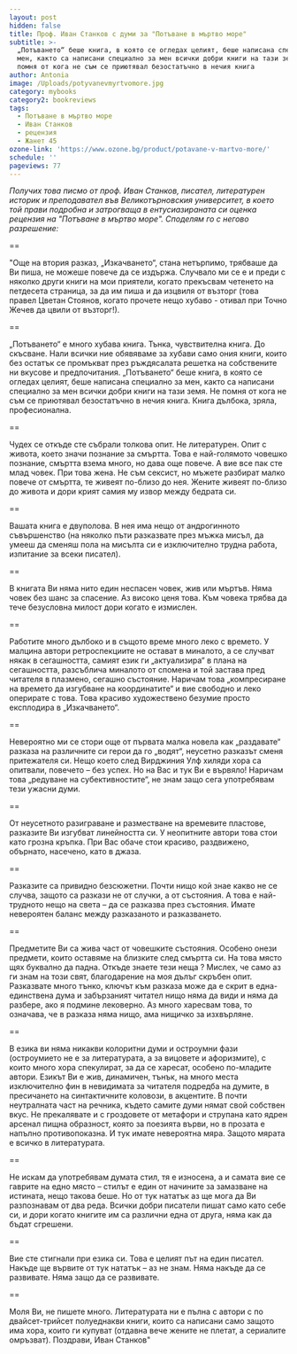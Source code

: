 ```yaml
---
layout: post
hidden: false
title: Проф. Иван Станков с думи за "Потъване в мъртво море"
subtitle: >-
  „Потъването“ беше книга, в която се огледах целият, беше написана специално за
  мен, както са написани специално за мен всички добри книги на тази земя. Не
  помня от кога не съм се приютявал безостатъчно в нечия книга
author: Antonia
image: /Uploads/potyvanevmyrtvomore.jpg
category: mybooks
category2: bookreviews
tags:
  - Потъване в мъртво море
  - Иван Станков
  - рецензия
  - Жанет 45
ozone-link: 'https://www.ozone.bg/product/potavane-v-martvo-more/'
schedule: ''
pageviews: 77
---
```

*Получих това писмо от проф. Иван Станков, писател, литературен историк и преподавател във Великотърновския университет, в което той прави подробна и затрогваща в ентусиазираната си оценка рецензия на "Потъване в мъртво море". Споделям го с негово разрешение:*

\==

"Още на втория разказ, „Изкачването“, стана нетърпимо, трябваше да Ви пиша, не можеше повече да се издържа. Случвало ми се е и преди с няколко други книги на мои приятели, когато прекъсвам четенето на петдесета страница, за да им пиша и да изцвиля от възторг (това правел Цветан Стоянов, когато прочете нещо хубаво - отивал при Точно Жечев да цвили от възторг!).

\==

„Потъването“ е много хубава книга. Тънка, чувствителна книга. До скъсване. Нали всички ние обявяваме за хубави само ония книги, които без остатък се промъкват през ръждясалата решетка на собствените ни вкусове и предпочитания. „Потъването“ беше книга, в която се огледах целият, беше написана специално за мен, както са написани специално за мен всички добри книги на тази земя. Не помня от кога не съм се приютявал безостатъчно в нечия книга. Книга дълбока, зряла, професионална.

\==

Чудех се откъде сте събрали толкова опит. Не литературен. Опит с живота, което значи познание за смъртта. Това е най-голямото човешко познание, смъртта взема много, но дава още повече. А вие все пак сте млад човек. При това жена. Не съм сексист, но мъжете разбират малко повече от смъртта, те живеят по-близо до нея. Жените живеят по-близо до живота и дори крият самия му извор между бедрата си.

\==

Вашата книга е двуполова. В нея има нещо от андрогинното съвършенство (на няколко пъти разказвате през мъжка мисъл, да умееш да сменяш пола на мисълта си е изключително трудна работа, изпитание за всеки писател).

\==

В книгата Ви няма нито един неспасен човек, жив или мъртъв. Няма човек без шанс за спасение. Аз високо ценя това. Към човека трябва да тече безусловна милост дори когато е измислен.

\==

Работите много дълбоко и в същото време много леко с времето. У малцина автори ретроспекциите не остават в миналото, а се случват някак в сегашността, самият език ги „актуализира“ в плана на сегашността, разсъблича миналото от спомена и той застава пред читателя в плазмено, сегашно състояние. Наричам това „компресиране на времето да изгубване на координатите“ и вие свободно и леко оперирате с това. Това красиво художествено безумие просто експлодира в „Изкачването“.

\==

Невероятно ми се стори още от първата малка новела как „раздавате“ разказа на различните си герои да го „водят“, неусетно разказът сменя притежателя си. Нещо което след Вирджиния Улф хиляди хора са опитвали, повечето – без успех. Но на Вас и тук Ви е вървяло! Наричам това „редуване на субективностите“, не знам защо сега употребявам тези ужасни думи.

\==

От неусетното разиграване и разместване на времевите пластове, разказите Ви изгубват линейността си. У неопитните автори това стои като грозна кръпка. При Вас обаче стои красиво, раздвижено, обърнато, насечено, като в джаза.

\==

Разказите са привидно безсюжетни. Почти нищо кой знае какво не се случва, защото са разкази не от случки, а от състояния. А това е най-трудното нещо на света – да се разказва през състояния. Имате невероятен баланс между разказаното и разказването.

\==

Предметите Ви са жива част от човешките състояния. Особено онези предмети, които оставяме на близките след смъртта си. На това място щях буквално да падна. Откъде знаете тези неща ? Мислех, че само аз ги знам на този свят, благодарение на моя дълъг скръбен опит.\
Разказвате много тънко, ключът към разказа може да е скрит в една-единствена дума и забързаният читател нищо няма да види и няма да разбере, ако я подмине лековерно. Аз много харесвам това, то означава, че в разказа няма нищо, ама нищичко за изхвърляне.

\==

В езика ви няма никакви колоритни думи и остроумни фази (остроумието не е за литературата, а за вицовете и афоризмите), с които много хора спекулират, за да се харесат, особено по-младите автори. Езикът Ви е жив, динамичен, тънък, на много места изключително фин в невидимата за читателя подредба на думите, в пресичането на синтактичните коловози, в акцентите. В почти неутралната част на речника, където самите думи нямат свой собствен вкус. Не прекалявате и с гроздовете от метафори и струпана като ядрен арсенал пищна образност, която за поезията върви, но в прозата е напълно противопоказна. И тук имате невероятна мяра. Защото мярата е всичко в литературата.

\==

Не искам да употребявам думата стил, тя е износена, а и самата вие се гаврите на едно място – стилът е един от начините за замазване на истината, нещо такова беше. Но от тук нататък аз ще мога да Ви разпознавам от два реда. Всички добри писатели пишат само като себе си, и дори когато книгите им са различни една от друга, няма как да бъдат сгрешени.

\==

Вие сте стигнали при езика си. Това е целият път на един писател. Накъде ще вървите от тук нататък – аз не знам. Няма накъде да се развивате. Няма защо да се развивате.

\==

Моля Ви, не пишете много. Литературата ни е пълна с автори с по двайсет-трийсет полуеднакви книги, които са написани само защото има хора, които ги купуват (отдавна вече жените не плетат, а сериалите омръзват). Поздрави, Иван Станков"